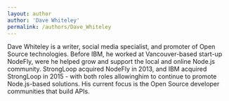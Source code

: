 ```yaml
---
layout: author
author: 'Dave Whiteley'
permalink: /authors/Dave_Whiteley
---
```

Dave Whiteley is a writer, social media specialist, and promoter of Open Source technologies. Before IBM, he worked at Vancouver-based start-up NodeFly, were he helped grow and support the local and online Node.js community. StrongLoop acquired NodeFly in 2013, and IBM acquired StrongLoop in 2015 - with both roles allowinghim to continue to promote Node.js-based solutions. His current focus is the Open Source developer communities that build APIs.
